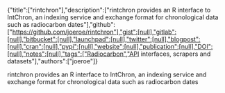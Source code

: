 {"title":["rintchron"],"description":["rintchron provides an R interface to IntChron, an indexing service and exchange format for chronological data such as radiocarbon dates"],"github":["https://github.com/joeroe/rintchron"],"gist":[null],"gitlab":[null],"bitbucket":[null],"launchpad":[null],"twitter":[null],"blogpost":[null],"cran":[null],"pypi":[null],"website":[null],"publication":[null],"DOI":[null],"notes":[null],"tags":["Radiocarbon","API interfaces, scrapers and datasets"],"authors":["joeroe"]}

rintchron provides an R interface to IntChron, an indexing service and exchange format for chronological data such as radiocarbon dates